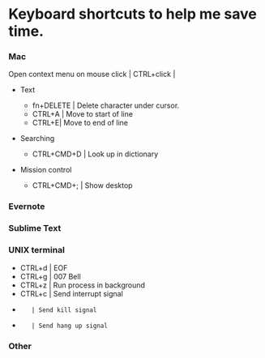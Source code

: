 # Keyboard shortcuts to help me save time.

### Mac

Open context menu on mouse click | CTRL+click |

* Text
    * fn+DELETE | Delete character under cursor.
    * CTRL+A | Move to start of line
    * CTRL+E| Move to end of line

* Searching
    * CTRL+CMD+D | Look up in dictionary

* Mission control
    * CTRL+CMD+; | Show desktop
  

### Evernote


### Sublime Text

### UNIX terminal

* CTRL+d | EOF
* CTRL+g | 007 Bell
* CTRL+z | Run process in background
* CTRL+c | Send interrupt signal
*        | Send kill signal
*        | Send hang up signal

### Other


